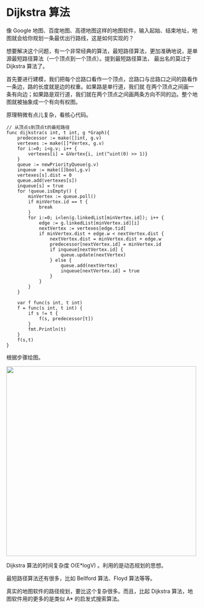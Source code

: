 #  Dijkstra 算法

像 Google 地图、百度地图、高德地图这样的地图软件，输入起始、结束地址，地图就会给你规划一条最优出行路线，这是如何实现的？

想要解决这个问题，有一个非常经典的算法，最短路径算法，更加准确地说，是单源最短路径算法（一个顶点到一个顶点）。提到最短路径算法，
最出名的莫过于 Dijkstra 算法了。

首先要进行建模，我们把每个岔路口看作一个顶点，岔路口与岔路口之间的路看作一条边，路的长度就是边的权重。如果路是单行道，我们就
在两个顶点之间画一条有向边；如果路是双行道，我们就在两个顶点之间画两条方向不同的边。整个地图就被抽象成一个有向有权图。

原理稍微有点儿复杂，看核心代码。

```cgo
// 从顶点s到顶点t的最短路径
func dijkstra(s int, t int, g *Graph){
	predecessor := make([]int, g.v)
	vertexes := make([]*Vertex, g.v)
	for i:=0; i<g.v; i++ {
		vertexes[i] = &Vertex{i, int(^uint(0) >> 1)}
	}
	queue := newPriorityQueue(g.v)
	inqueue := make([]bool,g.v)
	vertexes[s].dist = 0
	queue.add(vertexes[s])
	inqueue[s] = true
	for !queue.isEmpty() {
		minVertex := queue.poll()
		if minVertex.id == t {
			break
		}
		for i:=0; i<len(g.linkedList[minVertex.id]); i++ {
			edge := g.linkedList[minVertex.id][i]
			nextVertex := vertexes[edge.tid]
			if minVertex.dist + edge.w < nextVertex.dist {
				nextVertex.dist = minVertex.dist + edge.w
				predecessor[nextVertex.id] = minVertex.id
				if inqueue[nextVertex.id] {
					queue.update(nextVertex)
				} else {
					queue.add(nextVertex)
					inqueue[nextVertex.id] = true
				}
			}
		}
	}

	var f func(s int, t int)
	f = func(s int, t int) {
		if s != t {
			f(s, predecessor[t])
		}
		fmt.Println(t)
	}
	f(s,t)
}
```

根据步骤绘图。

<img src="https://static001.geekbang.org/resource/image/e2/a9/e20907173c458fac741e556c947bb9a9.jpg" width=500>

Dijkstra 算法的时间复杂度 O(E*logV) 。利用的是动态规划的思想。

最短路径算法还有很多，比如 Bellford 算法、Floyd 算法等等。

真实的地图软件的路径规划，要比这个复杂很多。而且，比起 Dijkstra 算法，地图软件用的更多的是类似 A* 的启发式搜索算法。